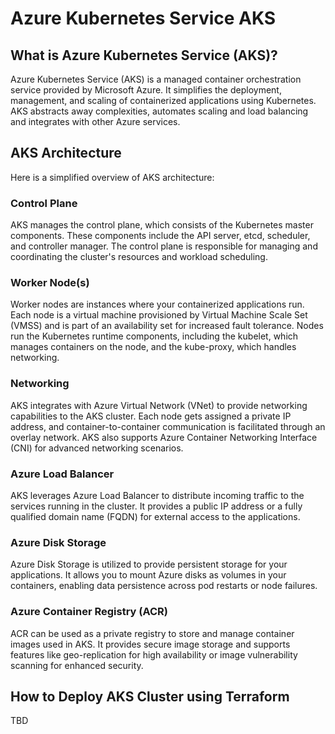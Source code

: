 # Azure Kubernetes Service AKS

## What is Azure Kubernetes Service (AKS)?
Azure Kubernetes Service (AKS) is a managed container orchestration service provided by Microsoft Azure. It simplifies the deployment, management, and scaling of containerized applications using Kubernetes. AKS abstracts away complexities, automates scaling and load balancing and integrates with other Azure services.

## AKS Architecture
Here is a simplified overview of AKS architecture:
### Control Plane
AKS manages the control plane, which consists of the Kubernetes master components. These components include the API server, etcd, scheduler, and controller manager. The control plane is responsible for managing and coordinating the cluster's resources and workload scheduling.
### Worker Node(s)
Worker nodes are instances where your containerized applications run. Each node is a virtual machine provisioned by Virtual Machine Scale Set (VMSS) and is part of an availability set for increased fault tolerance. Nodes run the Kubernetes runtime components, including the kubelet, which manages containers on the node, and the kube-proxy, which handles networking.
### Networking
AKS integrates with Azure Virtual Network (VNet) to provide networking capabilities to the AKS cluster. Each node gets assigned a private IP address, and container-to-container communication is facilitated through an overlay network. AKS also supports Azure Container Networking Interface (CNI) for advanced networking scenarios.
### Azure Load Balancer
AKS leverages Azure Load Balancer to distribute incoming traffic to the services running in the cluster. It provides a public IP address or a fully qualified domain name (FQDN) for external access to the applications.
### Azure Disk Storage
Azure Disk Storage is utilized to provide persistent storage for your applications. It allows you to mount Azure disks as volumes in your containers, enabling data persistence across pod restarts or node failures.
### Azure Container Registry (ACR)
ACR can be used as a private registry to store and manage container images used in AKS. It provides secure image storage and supports features like geo-replication for high availability or image vulnerability scanning for enhanced security.
## How to Deploy AKS Cluster using Terraform
TBD

